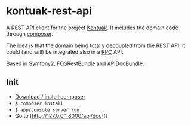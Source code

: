 # kontuak-rest-api
A REST API client for the project [Kontuak](https://github.com/AitorGuerrero/kontuak). It includes the domain code through [composer](https://getcomposer.org/).

The idea is that the domain being totally decoupled from the REST API, it could (and will) be integrated also in a [RPC](https://en.wikipedia.org/wiki/Remote_procedure_call) API.

Based in Symfony2, FOSRestBundle and APIDocBundle.

## Init
- [Download / install composer](https://getcomposer.org/doc/00-intro.md#installation-linux-unix-osx)
- `$ composer install`
- `$ app/console server:run`
- Go to [http://127.0.0.1:8000/api/doc]()